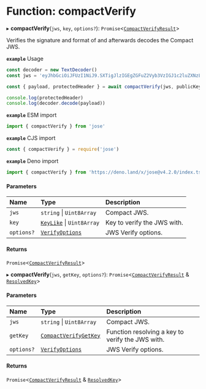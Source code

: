 # Function: compactVerify

▸ **compactVerify**(`jws`, `key`, `options?`): `Promise`<[`CompactVerifyResult`](../interfaces/types.CompactVerifyResult.md)\>

Verifies the signature and format of and afterwards decodes the Compact JWS.

**`example`** Usage
```js
const decoder = new TextDecoder()
const jws = 'eyJhbGciOiJFUzI1NiJ9.SXTigJlzIGEgZGFuZ2Vyb3VzIGJ1c2luZXNzLCBGcm9kbywgZ29pbmcgb3V0IHlvdXIgZG9vci4.kkAs_gPPxWMI3rHuVlxHaTPfDWDoqdI8jSvuSmqV-8IHIWXg9mcAeC9ggV-45ZHRbiRJ3obUIFo1rHphPA5URg'

const { payload, protectedHeader } = await compactVerify(jws, publicKey)

console.log(protectedHeader)
console.log(decoder.decode(payload))
```

**`example`** ESM import
```js
import { compactVerify } from 'jose'
```

**`example`** CJS import
```js
const { compactVerify } = require('jose')
```

**`example`** Deno import
```js
import { compactVerify } from 'https://deno.land/x/jose@v4.2.0/index.ts'
```

#### Parameters

| Name | Type | Description |
| :------ | :------ | :------ |
| `jws` | `string` \| `Uint8Array` | Compact JWS. |
| `key` | [`KeyLike`](../types/types.KeyLike.md) \| `Uint8Array` | Key to verify the JWS with. |
| `options?` | [`VerifyOptions`](../interfaces/types.VerifyOptions.md) | JWS Verify options. |

#### Returns

`Promise`<[`CompactVerifyResult`](../interfaces/types.CompactVerifyResult.md)\>

▸ **compactVerify**(`jws`, `getKey`, `options?`): `Promise`<[`CompactVerifyResult`](../interfaces/types.CompactVerifyResult.md) & [`ResolvedKey`](../interfaces/types.ResolvedKey.md)\>

#### Parameters

| Name | Type | Description |
| :------ | :------ | :------ |
| `jws` | `string` \| `Uint8Array` | Compact JWS. |
| `getKey` | [`CompactVerifyGetKey`](../interfaces/jws_compact_verify.CompactVerifyGetKey.md) | Function resolving a key to verify the JWS with. |
| `options?` | [`VerifyOptions`](../interfaces/types.VerifyOptions.md) | JWS Verify options. |

#### Returns

`Promise`<[`CompactVerifyResult`](../interfaces/types.CompactVerifyResult.md) & [`ResolvedKey`](../interfaces/types.ResolvedKey.md)\>
